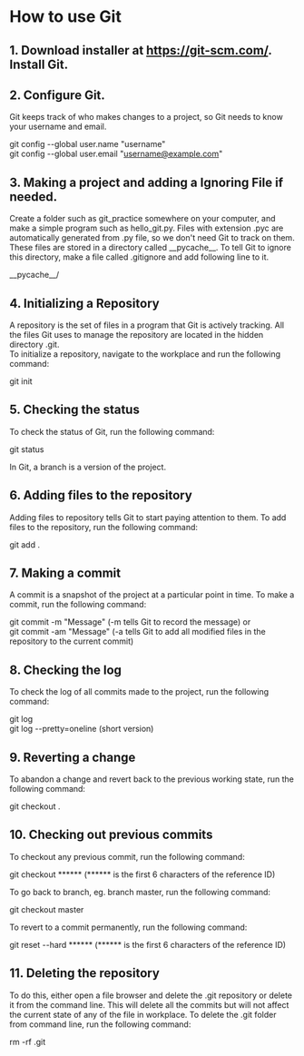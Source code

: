 # How to use Git
## 1. Download installer at https://git-scm.com/. Install Git.
## 2. Configure Git.
Git keeps track of who makes changes to a project, so Git needs to know your username and email.

git config --global user.name "username"  
git config --global user.email "username@example.com"
## 3. Making a project and adding a Ignoring File if needed.
Create a folder such as git_practice somewhere on your computer, and make a simple program such as hello_git.py. 
Files with extension .pyc are automatically generated from .py file, so we don't need Git to track on them. 
These files are stored in a directory called \_\_pycache\_\_. To tell Git to ignore this directory, make a file called .gitignore and add following line to it.

\_\_pycache\_\_/
## 4. Initializing a Repository
A repository is the set of files in a program that Git is actively tracking. All the files Git uses to manage the repository are located in the hidden directory .git.    
To initialize a repository, navigate to the workplace and run the following command:

git init

## 5. Checking the status
To check the status of Git, run the following command:

git status

In Git, a branch is a version of the project. 
## 6. Adding files to the repository
Adding files to repository tells Git to start paying attention to them. To add files to the repository, run the following command:

git add .
## 7. Making a commit
A commit is a snapshot of the project at a particular point in time. To make a commit, run the following command:

git commit -m "Message"  (-m tells Git to record the message)
or  
git commit -am "Message" (-a tells Git to add all modified files in the repository to the current commit)
## 8. Checking the log
To check the log of all commits made to the project, run the following command:

git log  
git log --pretty=oneline (short version)
## 9. Reverting a change
To abandon a change and revert back to the previous working state, run the following command:

git checkout .
## 10. Checking out previous commits
To checkout any previous commit, run the following command:

git checkout ****** (****** is the first 6 characters of the reference ID)

To go back to branch, eg. branch master, run the following command:

git checkout master

To revert to a commit permanently, run the following command:

git reset --hard ****** (****** is the first 6 characters of the reference ID)
## 11. Deleting the repository
To do this, either open a file browser and delete the .git repository or delete it from the command line. 
This will delete all the commits but will not affect the current state of any of the file in workplace. To delete the .git folder from command line, run the following command:

rm -rf .git
